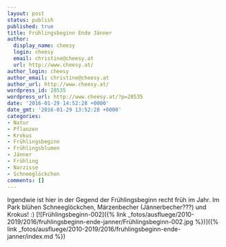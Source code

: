 ```yaml
---
layout: post
status: publish
published: true
title: Frühlingsbeginn Ende Jänner
author:
  display_name: cheesy
  login: cheesy
  email: christine@cheesy.at
  url: http://www.cheesy.at/
author_login: cheesy
author_email: christine@cheesy.at
author_url: http://www.cheesy.at/
wordpress_id: 28535
wordpress_url: http://www.cheesy.at/?p=28535
date: '2016-01-29 14:52:28 +0000'
date_gmt: '2016-01-29 13:52:28 +0000'
categories:
- Natur
- Pflanzen
- Krokus
- Frühlingsbeginn
- Frühlingsblumen
- Jänner
- Frühling
- Narzisse
- Schneeglöckchen
comments: []
---
```

Irgendwie ist hier in der Gegend der Frühlingsbeginn recht früh im Jahr. Im Park blühen Schneeglöckchen, Märzenbecher (Jännerbecher???) und Krokus! :)
[![Frühlingsbeginn-002]({% link _fotos/ausfluege/2010-2019/2016/fruhlingsbeginn-ende-janner/Frühlingsbeginn-002.jpg %})]({% link _fotos/ausfluege/2010-2019/2016/fruhlingsbeginn-ende-janner/index.md %})
